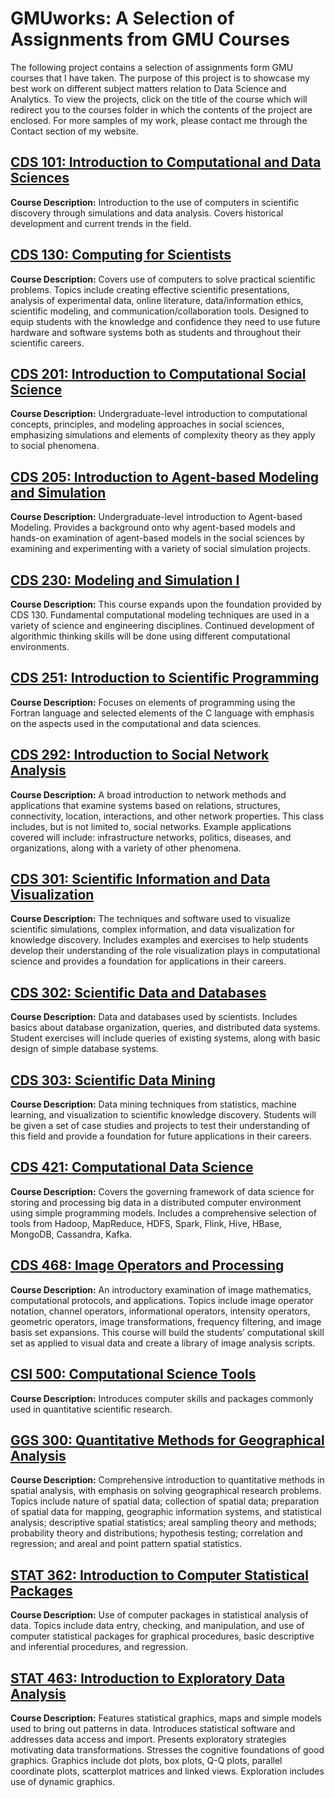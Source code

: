 # GMUworks: A Selection of Assignments from GMU Courses
The following project contains a selection of assignments form GMU courses that I have taken. The purpose of this project is to showcase my best work on different subject matters relation to Data Science and Analytics. To view the projects, click on the title of the course which will redirect you to the courses folder in which the contents of the project are enclosed. For more samples of my work, please contact me through the Contact section of my website.

## [CDS 101: Introduction to Computational and Data Sciences](https://gitlab.com/steptz/gmuworks/-/tree/main/courses/CDS%20101)
**Course Description:** Introduction to the use of computers in scientific discovery through simulations and data analysis. Covers historical development and current trends in the field.

## [CDS 130: Computing for Scientists](https://gitlab.com/steptz/gmuworks/-/tree/main/courses/CDS%20130)
**Course Description:** Covers use of computers to solve practical scientific problems. Topics include creating effective scientific presentations, analysis of experimental data, online literature, data/information ethics, scientific modeling, and communication/collaboration tools. Designed to equip students with the knowledge and confidence they need to use future hardware and software systems both as students and throughout their scientific careers.

## [CDS 201: Introduction to Computational Social Science](https://gitlab.com/steptz/gmuworks/-/tree/main/courses/CDS%20201)
**Course Description:** Undergraduate-level introduction to computational concepts, principles, and modeling approaches in social sciences, emphasizing simulations and elements of complexity theory as they apply to social phenomena.

## [CDS 205: Introduction to Agent-based Modeling and Simulation](https://gitlab.com/steptz/gmuworks/-/tree/main/courses/CDS%20205)
**Course Description:** Undergraduate-level introduction to Agent-based Modeling. Provides a background onto why agent-based models and hands-on examination of agent-based models in the social sciences by examining and experimenting with a variety of social simulation projects.

## [CDS 230: Modeling and Simulation I](https://gitlab.com/steptz/gmuworks/-/tree/main/courses/CDS%20230)
**Course Description:** This course expands upon the foundation provided by CDS 130. Fundamental computational modeling techniques are used in a variety of science and engineering disciplines. Continued development of algorithmic thinking skills will be done using different computational environments.

## [CDS 251: Introduction to Scientific Programming](https://gitlab.com/steptz/gmuworks/-/tree/main/courses/CDS%20251)
**Course Description:** Focuses on elements of programming using the Fortran language and selected elements of the C language with emphasis on the aspects used in the computational and data sciences.

## [CDS 292: Introduction to Social Network Analysis](https://gitlab.com/steptz/gmuworks/-/tree/main/courses/CDS%20292)
**Course Description:** A broad introduction to network methods and applications that examine systems based on relations, structures, connectivity, location, interactions, and other network properties. This class includes, but is not limited to, social networks. Example applications covered will include: infrastructure networks, politics, diseases, and organizations, along with a variety of other phenomena.

## [CDS 301: Scientific Information and Data Visualization](https://gitlab.com/steptz/gmuworks/-/tree/main/courses/CDS%20301)
**Course Description:** The techniques and software used to visualize scientific simulations, complex information, and data visualization for knowledge discovery. Includes examples and exercises to help students develop their understanding of the role visualization plays in computational science and provides a foundation for applications in their careers.

## [CDS 302: Scientific Data and Databases](https://gitlab.com/steptz/gmuworks/-/tree/main/courses/CDS%20302)
**Course Description:** Data and databases used by scientists. Includes basics about database organization, queries, and distributed data systems. Student exercises will include queries of existing systems, along with basic design of simple database systems.

## [CDS 303: Scientific Data Mining](https://gitlab.com/steptz/gmuworks/-/tree/main/courses/CDS%20303)
**Course Description:** Data mining techniques from statistics, machine learning, and visualization to scientific knowledge discovery. Students will be given a set of case studies and projects to test their understanding of this field and provide a foundation for future applications in their careers. 

## [CDS 421: Computational Data Science](https://gitlab.com/steptz/gmuworks/-/tree/main/courses/CDS%20421)
**Course Description:** Covers the governing framework of data science for storing and processing big data in a distributed computer environment using simple programming models. Includes a comprehensive selection of tools from Hadoop, MapReduce, HDFS, Spark, Flink, Hive, HBase, MongoDB, Cassandra, Kafka.

## [CDS 468: Image Operators and Processing](https://gitlab.com/steptz/gmuworks/-/tree/main/courses/CDS%20468)
**Course Description:** An introductory examination of image mathematics, computational protocols, and applications. Topics include image operator notation, channel operators, informational operators, intensity operators, geometric operators, image transformations, frequency filtering, and image basis set expansions. This course will build the students’ computational skill set as applied to visual data and create a library of image analysis scripts.

## [CSI 500: Computational Science Tools](https://gitlab.com/steptz/gmuworks/-/tree/main/courses/CSI%20500)
**Course Description:** Introduces computer skills and packages commonly used in quantitative scientific research.

## [GGS 300: Quantitative Methods for Geographical Analysis](https://gitlab.com/steptz/gmuworks/-/tree/main/courses/GGS%20300)
**Course Description:** Comprehensive introduction to quantitative methods in spatial analysis, with emphasis on solving geographical research problems. Topics include nature of spatial data; collection of spatial data; preparation of spatial data for mapping, geographic information systems, and statistical analysis; descriptive spatial statistics; areal sampling theory and methods; probability theory and distributions; hypothesis testing; correlation and regression; and areal and point pattern spatial statistics.

## [STAT 362: Introduction to Computer Statistical Packages](https://gitlab.com/steptz/gmuworks/-/tree/main/courses/STAT%20362)
**Course Description:** Use of computer packages in statistical analysis of data. Topics include data entry, checking, and manipulation, and use of computer statistical packages for graphical procedures, basic descriptive and inferential procedures, and regression.

## [STAT 463: Introduction to Exploratory Data Analysis](https://gitlab.com/steptz/gmuworks/-/tree/main/courses/STAT%20463)
**Course Description:** Features statistical graphics, maps and simple models used to bring out patterns in data. Introduces statistical software and addresses data access and import. Presents exploratory strategies motivating data transformations. Stresses the cognitive foundations of good graphics. Graphics include dot plots, box plots, Q-Q plots, parallel coordinate plots, scatterplot matrices and linked views. Exploration includes use of dynamic graphics.
